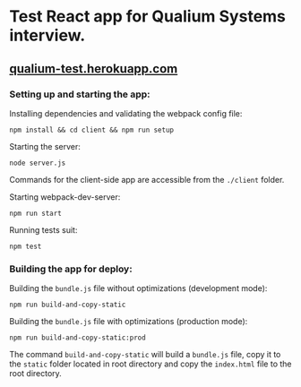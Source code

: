 # Test React app for Qualium Systems interview.
## [qualium-test.herokuapp.com](https://qualium-test.herokuapp.com "Cars List")

### Setting up and starting the app:

Installing dependencies and validating the webpack config file:
```shell
npm install && cd client && npm run setup
```

Starting the server:
```shell
node server.js
```

Commands for the client-side app are accessible from the `./client` folder.

Starting webpack-dev-server:
```shell
npm run start
```

Running tests suit:
```shell
npm test
```

### Building the app for deploy:

Building the `bundle.js` file without optimizations (development mode):
```shell
npm run build-and-copy-static
```

Building the `bundle.js` file with optimizations (production mode):
```shell
npm run build-and-copy-static:prod
```
The command `build-and-copy-static` will build a `bundle.js` file, copy it to the `static` folder located in root directory and copy the `index.html` file to the root directory.
